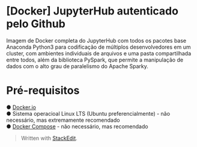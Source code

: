 # [Docker] JupyterHub autenticado pelo Github
Imagem de Docker completa do JupyterHub com todos os pacotes base Anaconda Python3 para codificação de múltiplos desenvolvedores em um cluster, com ambientes individuais de arquivos e uma pasta compartilhada entre todos, além da biblioteca PySpark, que permite a manipulação de dados com  o alto grau de paralelismo do Apache Sparky.

# Pré-requisitos

● [Docker.io](https://www.docker.com/)  
● Sistema operacioal Linux LTS (Ubuntu preferencialmente) - não necessário, mas extremamente recomendado  
● [Docker Compose](https://docs.docker.com/compose/) - não necessário, mas recomendado  

> Written with [StackEdit](https://stackedit.io/).

